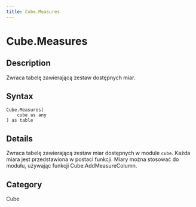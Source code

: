 ```yaml
---
title: Cube.Measures
---
```


# Cube.Measures


## Description

Zwraca tabelę zawierającą zestaw dostępnych miar.


## Syntax

```powerquery
Cube.Measures(
    cube as any
) as table
```


## Details

Zwraca tabelę zawierającą zestaw miar dostępnych w module <code>cube</code>.    Każda miara jest przedstawiona w postaci funkcji. Miary można stosować do modułu, używając funkcji Cube.AddMeasureColumn.



## Category
Cube
